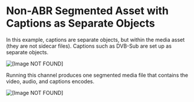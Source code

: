 # Non\-ABR Segmented Asset with Captions as Separate Objects<a name="a-non-abr-segmented-asset-with-captions-as-separate-objects"></a>

In this example, captions are separate objects, but within the media asset \(they are not sidecar files\)\. Captions such as DVB\-Sub are set up as separate objects\.

![\[Image NOT FOUND\]](http://docs.aws.amazon.com/medialive/latest/ug/images/output-nonABR-objectCaptions-OPG.png)

Running this channel produces one segmented media file that contains the video, audio, and captions encodes\. 

![\[Image NOT FOUND\]](http://docs.aws.amazon.com/medialive/latest/ug/images/output-nonABR-objectCaptions-mediafiles.png)